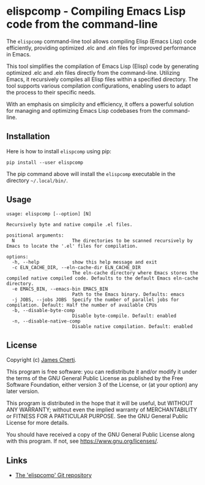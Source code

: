 # elispcomp - Compiling Emacs Lisp code from the command-line

The `elispcomp` command-line tool allows compiling Elisp (Emacs Lisp) code efficiently, providing optimized .elc and .eln files for improved performance in Emacs.

This tool simplifies the compilation of Emacs Lisp (Elisp) code by generating optimized .elc and .eln files directly from the command-line. Utilizing Emacs, it recursively compiles all Elisp files within a specified directory. The tool supports various compilation configurations, enabling users to adapt the process to their specific needs.

With an emphasis on simplicity and efficiency, it offers a powerful solution for managing and optimizing Emacs Lisp codebases from the command-line.

## Installation

Here is how to install `elispcomp` using pip:
```
pip install --user elispcomp
```

The pip command above will install the `elispcomp` executable in the directory `~/.local/bin/`.

## Usage

```
usage: elispcomp [--option] [N]

Recursively byte and native compile .el files.

positional arguments:
  N                     The directories to be scanned recursively by Emacs to locate the '.el' files for compilation.

options:
  -h, --help            show this help message and exit
  -c ELN_CACHE_DIR, --eln-cache-dir ELN_CACHE_DIR
                        The eln-cache directory where Emacs stores the compiled native compiled code. Defaults to the default Emacs eln-cache directory.
  -e EMACS_BIN, --emacs-bin EMACS_BIN
                        Path to the Emacs binary. Defaults: emacs
  -j JOBS, --jobs JOBS  Specify the number of parallel jobs for compilation. Default: Half the number of available CPUs
  -b, --disable-byte-comp
                        Disable byte-compile. Default: enabled
  -n, --disable-native-comp
                        Disable native compilation. Default: enabled
```

## License

Copyright (c) [James Cherti](https://www.jamescherti.com).

This program is free software: you can redistribute it and/or modify it under the terms of the GNU General Public License as published by the Free Software Foundation, either version 3 of the License, or (at your option) any later version.

This program is distributed in the hope that it will be useful, but WITHOUT ANY WARRANTY; without even the implied warranty of MERCHANTABILITY or FITNESS FOR A PARTICULAR PURPOSE. See the GNU General Public License for more details.

You should have received a copy of the GNU General Public License along with this program. If not, see <https://www.gnu.org/licenses/>.

## Links

- [The 'elispcomp' Git repository](https://github.com/jamescherti/elispcomp)
